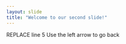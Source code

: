 ```yaml
---
layout: slide
title: "Welcome to our second slide!"
---
```

REPLACE line 5
Use the left arrow to go back

